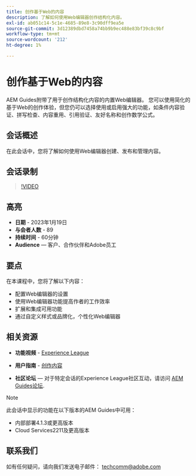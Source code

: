 ```yaml
---
title: 创作基于Web的内容
description: 了解如何使用Web编辑器创作结构化内容。
exl-id: ab051c14-5c1e-4685-89e8-3c90dff9ea5e
source-git-commit: 3d12389dbd7458a74bb9b9ec488e83bf39c8c9bf
workflow-type: tm+mt
source-wordcount: '212'
ht-degree: 1%

---
```


# 创作基于Web的内容

AEM Guides附带了用于创作结构化内容的内置Web编辑器。 您可以使用简化的基于Web的创作体验，但您仍可以选择使用或启用强大的功能，如条件内容验证、拼写检查、内容重用、引用验证、友好名称和创作数学公式。

## 会话概述

在此会话中，您将了解如何使用Web编辑器创建、发布和管理内容。

## 会话录制

>[!VIDEO](https://video.tv.adobe.com/v/3414171/dita-authoring-ccms-web-author?quality=12&learn=on)

## 高亮

- **日期** - 2023年1月19日
- **与会者人数** - 89
- **持续时间** - 60分钟
- **Audience**  — 客户、合作伙伴和Adobe员工

## 要点

在本课程中，您将了解以下内容：
- 配置Web编辑器的设置
- 使用Web编辑器功能提高作者的工作效率
- 扩展和集成可用功能
- 通过自定义样式或品牌化，个性化Web编辑器

## 相关资源

- **功能视频** -  [Experience League](https://experienceleague.adobe.com/docs/experience-manager-guides-learn/videos/advanced-user-guide/overview.html?lang=en)

- **用户指南** - [创作内容](https://help.adobe.com/en_US/xml-documentation-for-adobe-experience-manager/index.html#t=DXML-master-map/authoring-content.html)

- **社区论坛**  — 对于特定会话的Experience League社区互动，请访问  [AEM Guides论坛](https://experienceleaguecommunities.adobe.com/t5/experience-manager-guides/bd-p/xml-documentation-discussions).

>[!NOTE]
>
> 此会话中显示的功能在以下版本的AEM Guides中可用：
> - 内部部署4.1.3或更高版本
> - Cloud Services2211及更高版本


## 联系我们

如有任何疑问，请向我们发送电子邮件： <techcomm@adobe.com>
